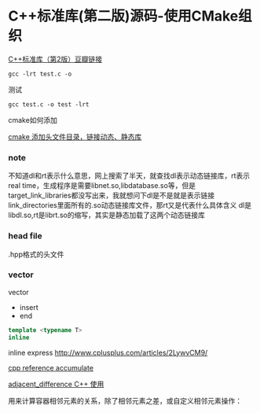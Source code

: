 # C++标准库(第二版)源码-使用CMake组织

[C++标准库（第2版）豆瓣链接](https://book.douban.com/subject/26419721/)

`gcc -lrt test.c -o`

测试

`gcc test.c -o test -lrt`

cmake如何添加

[cmake 添加头文件目录，链接动态、静态库](https://www.cnblogs.com/binbinjx/p/5626916.html)

### note

不知道dl和rt表示什么意思，网上搜索了半天，就查找dl表示动态链接库，rt表示real time，生成程序是需要libnet.so,libdatabase.so等，但是target_link_libraries都没写出来，我就想问下dl是不是就是表示链接link_directories里面所有的.so动态链接库文件，那rt又是代表什么具体含义
dl是libdl.so,rt是librt.so的缩写，其实是静态加载了这两个动态链接库


### head file
.hpp格式的头文件

### vector

vector
- insert
- end

```c++
template <typename T>
inline
```

inline express
http://www.cplusplus.com/articles/2LywvCM9/

[cpp reference accumulate](https://en.cppreference.com/w/cpp/algorithm/accumulate)

[adjacent_difference C++ 使用](https://blog.csdn.net/zhangxiao93/article/details/75822424)

用来计算容器相邻元素的关系，除了相邻元素之差，或自定义相邻元素操作：


